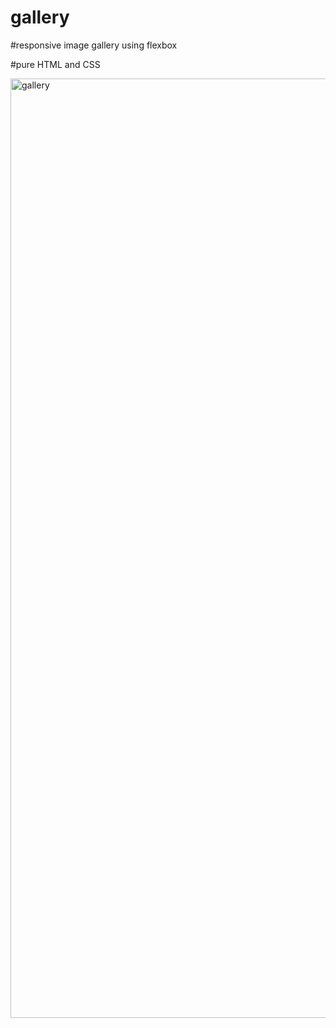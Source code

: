 # gallery

#responsive image gallery using flexbox 

#pure HTML and CSS

<img width="1503" alt="gallery" src="https://user-images.githubusercontent.com/74273806/192186437-88d96d6f-d013-4ae8-8ef9-bdeec83cff1b.png">
